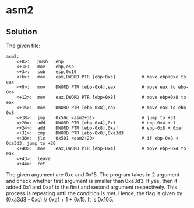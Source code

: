 # asm2

## Solution 
The given file:
```assembly
asm2:
	<+0>:	push   ebp
	<+1>:	mov    ebp,esp
	<+3>:	sub    esp,0x10
	<+6>:	mov    eax,DWORD PTR [ebp+0xc]          # move ebp+0xc to eax
	<+9>:	mov    DWORD PTR [ebp-0x4],eax          # move eax to ebp-0x4
	<+12>:	mov    eax,DWORD PTR [ebp+0x8]          # move ebp+0x8 to eax 
	<+15>:	mov    DWORD PTR [ebp-0x8],eax          # move eax to ebp-0x8
	<+18>:	jmp    0x50c <asm2+31>                  # jump to +31
	<+20>:	add    DWORD PTR [ebp-0x4],0x1          # ebp-0x4 + 1
	<+24>:	add    DWORD PTR [ebp-0x8],0xaf         # ebp-0x8 + 0xaf
	<+31>:	cmp    DWORD PTR [ebp-0x8],0xa3d3
	<+38>:	jle    0x501 <asm2+20>                  # if ebp-0x8 < 0xa3d3, jump to +20
	<+40>:	mov    eax,DWORD PTR [ebp-0x4]          # move ebp-0x4 to eax
	<+43>:	leave  
	<+44>:	ret    
```

The given argument are 0xc and 0x15. The program takes in 2 argument and check whether first argument is smaller than 0xa3d3. If yes, then it added 0x1 and 0xaf to the first and second argument respectively. This process is repeating until the condition is met. Hence, the flag is given by (0xa3d3 - 0xc) // 0xaf + 1 + 0x15. It is 0x105.